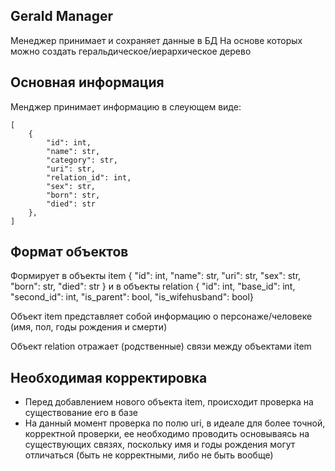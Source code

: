 ## Gerald Manager

Менеджер принимает и сохраняет данные в БД
На основе которых можно создать геральдическое/иерархическое дерево

## Основная информация

Менджер принимает информацию в слеующем виде:
```
[
    {
        "id": int,
        "name": str,
        "category": str,
        "uri": str,
        "relation_id": int,
        "sex": str,
        "born": str,
        "died": str
    },
]
```

## Формат объектов

Формирует в объекты item
{ "id": int, "name": str, "uri": str, "sex": str, "born": str, "died": str }
и в объекты relation
{ "id": int, "base_id": int, "second_id": int, "is_parent": bool, "is_wifehusband": bool}

Объект item представляет собой информацию о персонаже/человеке (имя, пол, годы рождения и смерти)

Объект relation отражает (родственные) связи между объектами item

## Необходимая корректировка

* Перед добавлением нового объекта item, происходит проверка на существование его в базе
* На данный момент проверка по полю uri, в идеале для более точной, корректной проверки, ее необходимо проводить основываясь на существующих связях, поскольку имя и годы рождения могут отличаться (быть не корректными, либо не быть вообще)
